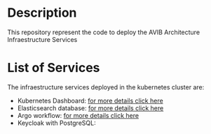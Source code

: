 # Description

This repository represent the code to deploy the AVIB Architecture Infraestructure Services

# List of Services

The infraestructure services deployed in the kubernetes cluster are:

- Kubernetes Dashboard: [for more details click here](https://dev.azure.com/gsdpi/avib/_wiki/wikis/avib.wiki/29/Kubernetes-Dashboard-Kubernetes-Resources-Visual-Manager)
- Elasticsearch database: [for more details click here](https://dev.azure.com/gsdpi/avib/_wiki/wikis/avib.wiki/23/Elasticsearch-Configuration-and-Deploy-in-Minikube)
- Argo workflow: [for more details click here](https://dev.azure.com/gsdpi/avib/_wiki/wikis/avib.wiki/29/Kubernetes-Dashboard-Service)
- Keycloak with PostgreSQL:
